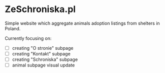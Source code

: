 # ZeSchroniska.pl

Simple website which aggregate animals adoption listings from shelters in Poland.


Currently focusing on:

- [ ] creating "O stronie" subpage
- [ ] creating "Kontakt" subpage
- [ ] creating "Schroniska" subpage
- [ ] animal subpage visual update
